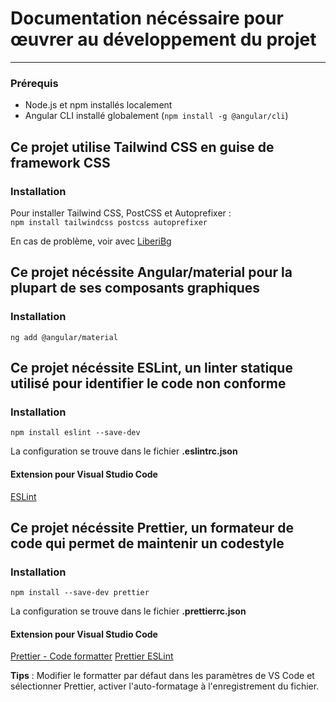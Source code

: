 # Documentation nécéssaire pour œuvrer au développement du projet

---

### Prérequis

- Node.js et npm installés localement
- Angular CLI installé globalement (`npm install -g @angular/cli`)

## Ce projet utilise Tailwind CSS en guise de framework CSS

### Installation

Pour installer Tailwind CSS, PostCSS et Autoprefixer :  
`npm install tailwindcss postcss autoprefixer`

En cas de problème, voir avec [LiberiBg](https://github.com/LiberiBg)

## Ce projet nécéssite Angular/material pour la plupart de ses composants graphiques

### Installation

`ng add @angular/material`

## Ce projet nécéssite ESLint, un linter statique utilisé pour identifier le code non conforme

### Installation

`npm install eslint --save-dev`

La configuration se trouve dans le fichier **.eslintrc.json**

#### Extension pour Visual Studio Code

[ESLint](https://marketplace.visualstudio.com/items?itemName=dbaeumer.vscode-eslint)

## Ce projet nécéssite Prettier, un formateur de code qui permet de maintenir un codestyle

### Installation

`npm install --save-dev prettier`

La configuration se trouve dans le fichier **.prettierrc.json**

#### Extension pour Visual Studio Code

[Prettier - Code formatter](https://marketplace.visualstudio.com/items?itemName=esbenp.prettier-vscode)
[Prettier ESLint](https://marketplace.visualstudio.com/items?itemName=rvest.vs-code-prettier-eslint)

**Tips** : Modifier le formatter par défaut dans les paramètres de VS Code et sélectionner Prettier, activer l'auto-formatage à l'enregistrement du fichier.
